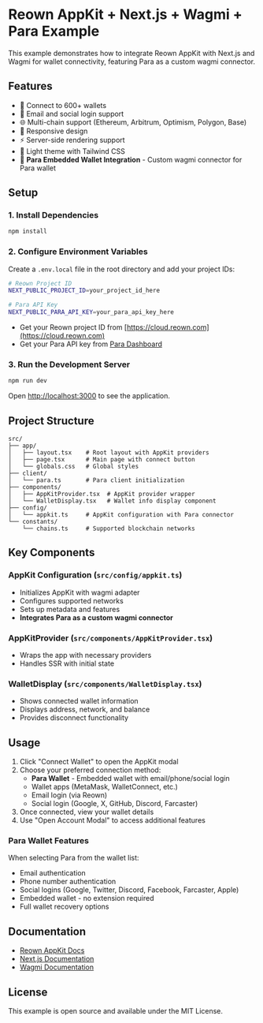 # Reown AppKit + Next.js + Wagmi + Para Example

This example demonstrates how to integrate Reown AppKit with Next.js and Wagmi for wallet connectivity, featuring Para as a custom wagmi connector.

## Features

- 🔗 Connect to 600+ wallets
- 🔐 Email and social login support
- 🌐 Multi-chain support (Ethereum, Arbitrum, Optimism, Polygon, Base)
- 📱 Responsive design
- ⚡ Server-side rendering support
- 🎨 Light theme with Tailwind CSS
- 🔑 **Para Embedded Wallet Integration** - Custom wagmi connector for Para wallet

## Setup

### 1. Install Dependencies

```bash
npm install
```

### 2. Configure Environment Variables

Create a `.env.local` file in the root directory and add your project IDs:

```bash
# Reown Project ID
NEXT_PUBLIC_PROJECT_ID=your_project_id_here

# Para API Key
NEXT_PUBLIC_PARA_API_KEY=your_para_api_key_here
```

- Get your Reown project ID from [https://cloud.reown.com](https://cloud.reown.com)
- Get your Para API key from [Para Dashboard](https://para.io)

### 3. Run the Development Server

```bash
npm run dev
```

Open [http://localhost:3000](http://localhost:3000) to see the application.

## Project Structure

```
src/
├── app/
│   ├── layout.tsx    # Root layout with AppKit providers
│   ├── page.tsx      # Main page with connect button
│   └── globals.css   # Global styles
├── client/
│   └── para.ts       # Para client initialization
├── components/
│   ├── AppKitProvider.tsx  # AppKit provider wrapper
│   └── WalletDisplay.tsx   # Wallet info display component
├── config/
│   └── appkit.ts     # AppKit configuration with Para connector
└── constants/
    └── chains.ts     # Supported blockchain networks
```

## Key Components

### AppKit Configuration (`src/config/appkit.ts`)
- Initializes AppKit with wagmi adapter
- Configures supported networks
- Sets up metadata and features
- **Integrates Para as a custom wagmi connector**

### AppKitProvider (`src/components/AppKitProvider.tsx`)
- Wraps the app with necessary providers
- Handles SSR with initial state

### WalletDisplay (`src/components/WalletDisplay.tsx`)
- Shows connected wallet information
- Displays address, network, and balance
- Provides disconnect functionality

## Usage

1. Click "Connect Wallet" to open the AppKit modal
2. Choose your preferred connection method:
   - **Para Wallet** - Embedded wallet with email/phone/social login
   - Wallet apps (MetaMask, WalletConnect, etc.)
   - Email login (via Reown)
   - Social login (Google, X, GitHub, Discord, Farcaster)
3. Once connected, view your wallet details
4. Use "Open Account Modal" to access additional features

### Para Wallet Features
When selecting Para from the wallet list:
- Email authentication
- Phone number authentication
- Social logins (Google, Twitter, Discord, Facebook, Farcaster, Apple)
- Embedded wallet - no extension required
- Full wallet recovery options

## Documentation

- [Reown AppKit Docs](https://docs.reown.com/appkit/overview)
- [Next.js Documentation](https://nextjs.org/docs)
- [Wagmi Documentation](https://wagmi.sh)

## License

This example is open source and available under the MIT License.